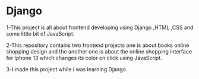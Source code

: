 # Django
1-This project is all about frontend developing using Django ,HTML ,CSS and some little bit of JavaScript.


2-This repository contains two frontend projects one is about  books online shopping design and the another one is about the online  shopping interface for Iphone 13 which changes its color on click using JavaScript.


3-I made this project while i was learning Django.
